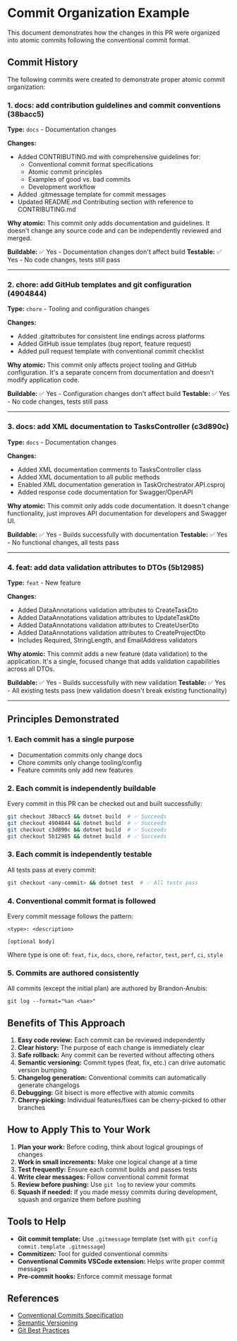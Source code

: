 # Commit Organization Example

This document demonstrates how the changes in this PR were organized into atomic commits following the conventional commit format.

## Commit History

The following commits were created to demonstrate proper atomic commit organization:

### 1. docs: add contribution guidelines and commit conventions (38bacc5)

**Type:** `docs` - Documentation changes

**Changes:**
- Added CONTRIBUTING.md with comprehensive guidelines for:
  - Conventional commit format specifications
  - Atomic commit principles
  - Examples of good vs. bad commits
  - Development workflow
- Added .gitmessage template for commit messages
- Updated README.md Contributing section with reference to CONTRIBUTING.md

**Why atomic:** This commit only adds documentation and guidelines. It doesn't change any source code and can be independently reviewed and merged.

**Buildable:** ✅ Yes - Documentation changes don't affect build
**Testable:** ✅ Yes - No code changes, tests still pass

---

### 2. chore: add GitHub templates and git configuration (4904844)

**Type:** `chore` - Tooling and configuration changes

**Changes:**
- Added .gitattributes for consistent line endings across platforms
- Added GitHub issue templates (bug report, feature request)
- Added pull request template with conventional commit checklist

**Why atomic:** This commit only affects project tooling and GitHub configuration. It's a separate concern from documentation and doesn't modify application code.

**Buildable:** ✅ Yes - Configuration changes don't affect build
**Testable:** ✅ Yes - No code changes, tests still pass

---

### 3. docs: add XML documentation to TasksController (c3d890c)

**Type:** `docs` - Documentation changes

**Changes:**
- Added XML documentation comments to TasksController class
- Added XML documentation to all public methods
- Enabled XML documentation generation in TaskOrchestrator.API.csproj
- Added response code documentation for Swagger/OpenAPI

**Why atomic:** This commit only adds code documentation. It doesn't change functionality, just improves API documentation for developers and Swagger UI.

**Buildable:** ✅ Yes - Builds successfully with documentation
**Testable:** ✅ Yes - No functional changes, all tests pass

---

### 4. feat: add data validation attributes to DTOs (5b12985)

**Type:** `feat` - New feature

**Changes:**
- Added DataAnnotations validation attributes to CreateTaskDto
- Added DataAnnotations validation attributes to UpdateTaskDto
- Added DataAnnotations validation attributes to CreateUserDto
- Added DataAnnotations validation attributes to CreateProjectDto
- Includes Required, StringLength, and EmailAddress validators

**Why atomic:** This commit adds a new feature (data validation) to the application. It's a single, focused change that adds validation capabilities across all DTOs.

**Buildable:** ✅ Yes - Builds successfully with new validation
**Testable:** ✅ Yes - All existing tests pass (new validation doesn't break existing functionality)

---

## Principles Demonstrated

### 1. Each commit has a single purpose
- Documentation commits only change docs
- Chore commits only change tooling/config
- Feature commits only add new features

### 2. Each commit is independently buildable
Every commit in this PR can be checked out and built successfully:
```bash
git checkout 38bacc5 && dotnet build  # ✅ Succeeds
git checkout 4904844 && dotnet build  # ✅ Succeeds
git checkout c3d890c && dotnet build  # ✅ Succeeds
git checkout 5b12985 && dotnet build  # ✅ Succeeds
```

### 3. Each commit is independently testable
All tests pass at every commit:
```bash
git checkout <any-commit> && dotnet test  # ✅ All tests pass
```

### 4. Conventional commit format is followed
Every commit message follows the pattern:
```
<type>: <description>

[optional body]
```

Where type is one of: `feat`, `fix`, `docs`, `chore`, `refactor`, `test`, `perf`, `ci`, `style`

### 5. Commits are authored consistently
All commits (except the initial plan) are authored by Brandon-Anubis:
```
git log --format="%an <%ae>"
```

## Benefits of This Approach

1. **Easy code review:** Each commit can be reviewed independently
2. **Clear history:** The purpose of each change is immediately clear
3. **Safe rollback:** Any commit can be reverted without affecting others
4. **Semantic versioning:** Commit types (feat, fix, etc.) can drive automatic version bumping
5. **Changelog generation:** Conventional commits can automatically generate changelogs
6. **Debugging:** Git bisect is more effective with atomic commits
7. **Cherry-picking:** Individual features/fixes can be cherry-picked to other branches

## How to Apply This to Your Work

1. **Plan your work:** Before coding, think about logical groupings of changes
2. **Work in small increments:** Make one logical change at a time
3. **Test frequently:** Ensure each commit builds and passes tests
4. **Write clear messages:** Follow conventional commit format
5. **Review before pushing:** Use `git log` to review your commits
6. **Squash if needed:** If you made messy commits during development, squash and organize them before pushing

## Tools to Help

- **Git commit template:** Use `.gitmessage` template (set with `git config commit.template .gitmessage`)
- **Commitizen:** Tool for guided conventional commits
- **Conventional Commits VSCode extension:** Helps write proper commit messages
- **Pre-commit hooks:** Enforce commit message format

## References

- [Conventional Commits Specification](https://www.conventionalcommits.org/)
- [Semantic Versioning](https://semver.org/)
- [Git Best Practices](https://git-scm.com/book/en/v2/Git-Branching-Branching-Workflows)

